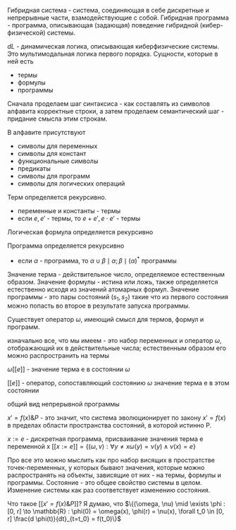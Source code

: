 Гибридная система - система, соединяющая в себе дискретные и непрерывные части, взамодействующие с собой. Гибридная программа - программа, описывающая (задающая) поведение гибридной (кибер-физической) системы.

$dL$ - динамическая логика, описывающая киберфизические системы. Это мультимодальная логика первого порядка. Сущности, которые в ней есть
- термы
- формулы
- программы

Сначала проделаем шаг синтаксиса - как составлять из символов алфавита корректные строки, а затем проделаем семантический шаг - придание смысла этим строкам.

В алфавите присутствуют 
- символы для переменных
- символы для констант
- функциональные символы
- предикаты
- символы для программ
- символы для логических операций

Терм определяется рекурсивно.
- переменные и константы - термы
- если $e, e'$ - термы, то $e + e', e \cdot e'$ - термы

Логическая формула определяется рекурсивно


Программа определяется рекурсивно
- если $\alpha$ - программа, то $\alpha \cup \beta \mid \alpha; \beta \mid (\alpha)^*$ программы



Значение терма - действительное число, определяемое естественным образом. Значение формулы - истина или ложь, также определяется естественно исходя из значений атомарных формул. Значение программы - это пары состояний $(s_1, s_2)$ такие что из первого состояния можно попасть во второе в результате запуска программы.

Существует оператор $\omega$, имеющий смысл для термов, формул и программ.

изначально все, что мы имеем - это набор переменных и оператор $\omega$, отображающий их в действительные числа; естественным образом его можно распространить на термы

$\omega[[e]]$ - значение терма е в состоянии $\omega$

$[[e]]$ - оператор, сопоставляющий состоянию $\omega$ значение терма е в этом состоянии

общий вид непрерывной программы

$x' = f(x)\&P$ - это значит, что система эволюционирует по закону $x'=f(x)$ в пределах области пространства состояний, в которой истинно Р.

$x := e$ - дискретная программа, присваивание значения терма е переменной х
$[[x := e]] = \{ (\omega, \nu) : \forall y \neq x \omega(y) = \nu(y) \land \nu(x) = e\}$

Про все это можно мыслить как про набор висящих в простратстве точек-переменных, у которых бывают значения, которые можно распространять на объекты, зависящие от них - на термы, формулы и программы. Состояние - это общее свойство системы в целом. Изменение системы как раз соответствует изменению состояния.

Что такое $[[x' = f(x)\&P]]$? Я думаю, что 
$\{(\omega, \nu) \mid \exists \phi : [0, r] \to \mathbb{R} : \phi(0) = \omega(x), \phi(r) = \nu(x), \forall t_0 \in [0, r] \frac{d \phi(t)}{dt}_{t=t_0} = f(t_0)\}$